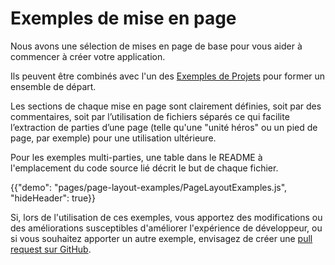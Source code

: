 # Exemples de mise en page

<p class="description">Nous avons une sélection de mises en page de base pour vous aider à commencer à créer votre application.</p>

Ils peuvent être combinés avec l'un des [Exemples de Projets](https://github.com/mui-org/material-ui/tree/master/examples) pour former un ensemble de départ.

Les sections de chaque mise en page sont clairement définies, soit par des commentaires, soit par l’utilisation de fichiers séparés ce qui facilite l’extraction de parties d’une page (telle qu'une "unité héros" ou un pied de page, par exemple) pour une utilisation ultérieure.

Pour les exemples multi-parties, une table dans le README à l'emplacement du code source lié décrit le but de chaque fichier.

{{"demo": "pages/page-layout-examples/PageLayoutExamples.js", "hideHeader": true}}

Si, lors de l'utilisation de ces exemples, vous apportez des modifications ou des améliorations susceptibles d'améliorer l'expérience de développeur, ou si vous souhaitez apporter un autre exemple, envisagez de créer une [pull request sur GitHub](https://github.com/mui-org/material-ui/pulls).
